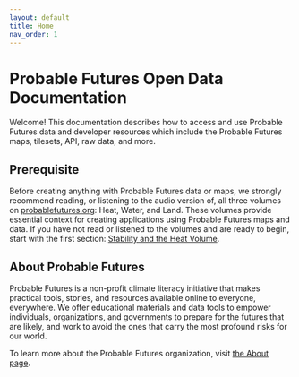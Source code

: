 ```yaml
---
layout: default
title: Home
nav_order: 1
---
```


# Probable Futures Open Data Documentation
Welcome! This documentation describes how to access and use Probable Futures data and developer resources which include the Probable Futures maps, tilesets, API, raw data, and more.

## Prerequisite

Before creating anything with Probable Futures data or maps, we strongly recommend reading, or listening to the audio version of, all three volumes on [probablefutures.org](https://probablefutures.org/): Heat, Water, and Land. These volumes provide essential context for creating applications using Probable Futures maps and data. If you have not read or listened to the volumes and are ready to begin, start with the first section: [Stability and the Heat Volume](https://probablefutures.org/stability).

## About Probable Futures
Probable Futures is a non-profit climate literacy initiative that makes practical tools, stories, and resources available online to everyone, everywhere. We offer educational materials and data tools to empower individuals, organizations, and governments to prepare for the futures that are likely, and work to avoid the ones that carry the most profound risks for our world.

To learn more about the Probable Futures organization, visit [the About page](https://probablefutures.org/about).
